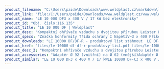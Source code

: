 ```yaml
---
product_filename: "C:\Users\paide\Downloads\www.weldplast.cz\markdown\le-10-000-df184.md"
product_link: "file:/C:/Users/paide/Downloads/www.weldplast.cz/www.weldplast.cz/le-10-000-df184"
product_name: "LE 10 000 DF3 x 400 V / 17 kW bez elektroniky"
product_id: "Obj. číslo:116.135"
product_title: "LE 10 000 DF | Weldplast"
product_desc: "Kompaktní ohřívače vzduchu s dvojitou přírubou Leister LE 5000 / 10000 DF jsou vhodné pro zabudování do systémů rozvodů vzduchu. Teplota vstupního vzduchu může být až 160 °C. Předehřátý vzduch lze znovu použít a ušetřit tak energii. Řada DF HT pro teploty vzduchu nad 600 °C a řada DF-C pro požadvky na bezemisní ohřevy.Kompaktní snadno integrovatelnéVhodné pro recyklaci vzduchuBez integrované výkonové elektronikyVolitelně výkonový regulátor DSE nebo teplotní regulátor KSR DIGITAL"
product_specs: "Značka konformity Třída ochrany I NapětíV~3 x 400 PříkonW17 000 FrekvenceHz50 / 60 Max. teplota°C700 - 900 Průtok vzduchul/min1300 Statický tlakPa1 Úroveň hlučnosti LpAdB< 70 Hmotnostkg34 Max. vstupní teplota vzduchu°C150"
product_downloads: "LE 10000 DF/DF-R - produktový list stáhnout  LE DF- manuál SK stáhnout  LE DF - manuál CZ stáhnout  TECHNOLOGIE HORKÉHO VZDUCHU - katalog stáhnout  Přechod z LE na LHS stáhnout"
product_href: "files/le-10000-df-df-r-produktovy-list.pdf files/le-10000-df-df-r-produktovy-list.pdf files/le5000-10000-df-sk.pdf files/le5000-10000-df-sk.pdf files/le5000-10000-df-cz.pdf files/le5000-10000-df-cz.pdf files/katalog-ph-web.pdf files/katalog-ph-web.pdf files/prechod-z-le-na-lhs.pdf files/prechod-z-le-na-lhs.pdf"
product_desc_2: "Kompaktní ohřívače vzduchu s dvojitou přírubou Leister LE 5000 / 10000 DF jsou vhodné pro zabudování do systémů rozvodů vzduchu. Teplota vstupního vzduchu může být až 160 °C. Předehřátý vzduch lze znovu použít a ušetřit tak energii. Řada DF HT pro teploty vzduchu nad 600 °C a řada DF-C pro požadvky na bezemisní ohřevy.Kompaktní snadno integrovatelnéVhodné pro recyklaci vzduchuBez integrované výkonové elektronikyVolitelně výkonový regulátor DSE nebo teplotní regulátor KSR DIGITAL"
product_accessories: "Adaptér Ø 92 (vnitřní) na Ø 62 (vnější)Adaptér Ø 90 (vnitřní) na Ø 60 (vnější)Příruba LE 10000 DF (Ø 121.5/89.5 mm x 3 mm) výstupPříruba LE 10000 DF (Ø 93 mm) výstupPříruba LE 10000 DF (Ø 91 mm) vstupPodložka klingerit HT 10000 DF vstupPodložka klingerit HT 5000 DF výstup LE 10 000 DF3 x 400 V / 17 kWLE 10000 DF-C3 x 400 V / 17 kWLE 10000 DF-C3 x 400 V / 11kWLE 10000 DF-C3 x 400 V / 5.5 kWLE 5000 DF3 x 400 V / 45 kW bez elektronikyLE 10 000 DF HT3 x 400 V / 15 kW bez elektronikyLE 10 000 DF3 x 400 V / 5.5 kW bez elektronikyLE 5000 DF3 x 400 V / 75 kW bez elektroniky"
product_similar: "LE 10 000 DF3 x 400 V / 17 kWLE 10000 DF-C3 x 400 V / 17 kWLE 10000 DF-C3 x 400 V / 11kWLE 10000 DF-C3 x 400 V / 5.5 kWLE 5000 DF3 x 400 V / 45 kW bez elektronikyLE 10 000 DF HT3 x 400 V / 15 kW bez elektronikyLE 10 000 DF3 x 400 V / 5.5 kW bez elektronikyLE 5000 DF3 x 400 V / 75 kW bez elektroniky"
---
```

